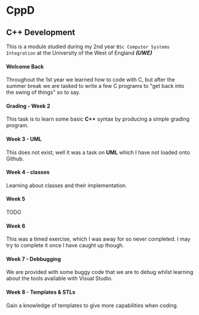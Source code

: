 # CppD
## C++ Development

This is a module studied during my 2nd year `BSc Computer Systems Integration` at the University of the West of England _**(UWE)**_

#### Welcome Back
Throughout the 1st year we learned how to code with C, but after the summer break we are tasked to write a few C programs to "get back into the swing of things" so to say.

#### Grading - Week 2
This task is to learn some basic **C++** syntax by producing a simple grading program.

#### Week 3 - UML
This does not exist, well it was a task on **UML** which I have not loaded onto Github.

#### Week 4 - classes
Learning about classes and their implementation.

#### Week 5
TODO

#### Week 6
This was a timed exercise, which I was away for so never completed. I may try to complete it once I have caught up though.

#### Week 7 - Debbugging
We are provided with some buggy code that we are to debug whilst learning about the tools available with Visual Studio.

#### Week 8 - Templates & STLs
Gain a knowledge of templates to give more capabilities when coding.
